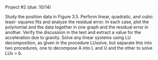 Project #2 (due: 10/14)

Study the position data in Figure 3.5. Perform linear, quadratic, and cubic least-
squares fits and analyze the residual error. In each case, plot the polynomial and the data
together in one graph and the residual error in another. Verify the discussion in the text
and extract a value for the acceleration due to gravity. Solve any linear systems using LU
decomposition, as given in the procedure LUsolve, but separate this into two procedures,
one to decompose A into L and U and the other to solve LUx = b.
